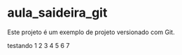 # aula_saideira_git
Este projeto é um exemplo de projeto versionado com Git.




testando 1 2 3 4 5 6 7 